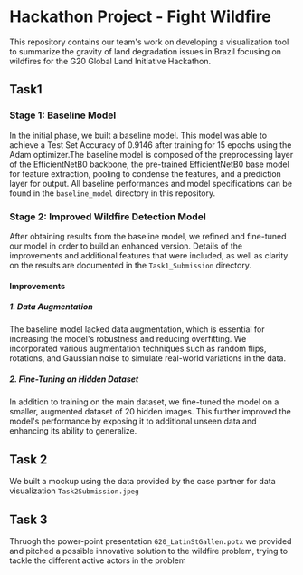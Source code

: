 # Hackathon Project - Fight Wildfire

This repository contains our team's work on developing a visualization tool to summarize the gravity of land degradation issues in Brazil focusing on wildfires for the G20 Global Land Initiative Hackathon.

## Task1

### Stage 1: Baseline Model
In the initial phase, we built a baseline model. This model was able to achieve a Test Set Accuracy of 0.9146 after training for 15 epochs using the Adam optimizer.The baseline model is composed of the preprocessing layer of the EfficientNetB0 backbone, the pre-trained EfficientNetB0 base model for feature extraction, pooling to condense the features, and a prediction layer for output. All baseline performances and model specifications can be found in the `baseline_model` directory in this repository.

### Stage 2: Improved Wildfire Detection Model
After obtaining results from the baseline model, we refined and fine-tuned our model in order to build an enhanced version. Details of the improvements and additional features that were included, as well as clarity on the results are documented in the `Task1_Submission` directory.

#### Improvements

##### 1. Data Augmentation

The baseline model lacked data augmentation, which is essential for increasing the model's robustness and reducing overfitting. We incorporated various augmentation techniques such as random flips, rotations, and Gaussian noise to simulate real-world variations in the data.

##### 2. Fine-Tuning on Hidden Dataset

In addition to training on the main dataset, we fine-tuned the model on a smaller, augmented dataset of 20 hidden images. This further improved the model's performance by exposing it to additional unseen data and enhancing its ability to generalize.

## Task 2
We built a mockup using the data provided by the case partner for data visualization `Task2Submission.jpeg`

## Task 3
Thruogh the power-point presentation `G20_LatinStGallen.pptx` we provided and pitched a possible innovative solution to the wildfire problem, trying to tackle the different active actors in the problem

